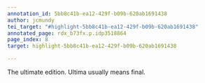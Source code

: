 ```yaml
---
annotation_id: 5bb8c41b-ea12-429f-b09b-620ab1691438
author: jcmundy
tei_target: "#highlight-5bb8c41b-ea12-429f-b09b-620ab1691438"
annotated_page: rdx_b73fx.p.idp3518864
page_index: 8
target: highlight-5bb8c41b-ea12-429f-b09b-620ab1691438

---
```

The ultimate edition. Ultima usually means final.  